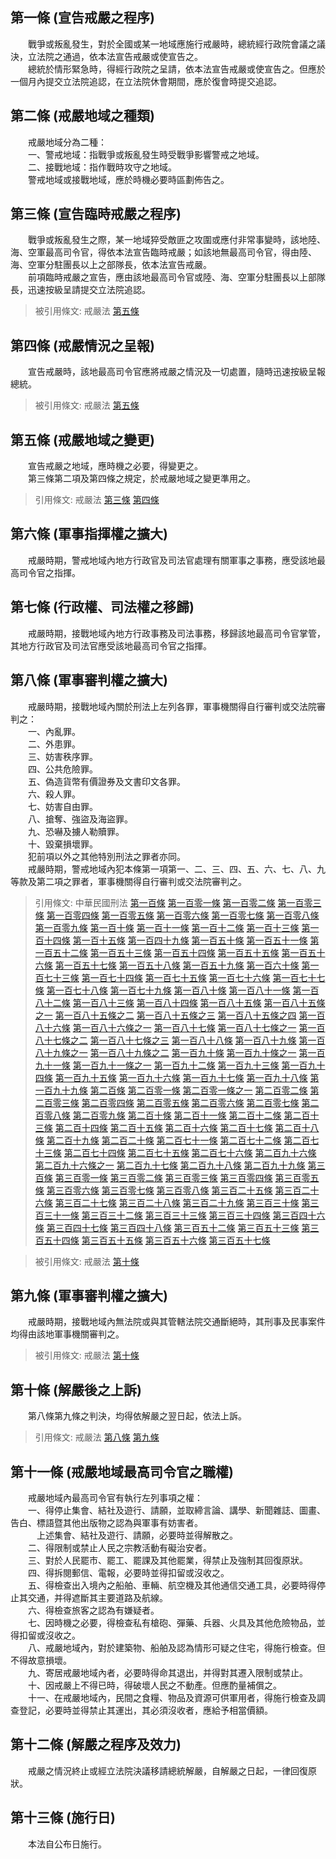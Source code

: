 第一條 (宣告戒嚴之程序)
-----------------------
　　戰爭或叛亂發生，對於全國或某一地域應施行戒嚴時，總統經行政院會議之議決，立法院之通過，依本法宣告戒嚴或使宣告之。  
　　總統於情形緊急時，得經行政院之呈請，依本法宣告戒嚴或使宣告之。但應於一個月內提交立法院追認，在立法院休會期間，應於復會時提交追認。  


第二條 (戒嚴地域之種類)
-----------------------
　　戒嚴地域分為二種：  
　　一、警戒地域：指戰爭或叛亂發生時受戰爭影響警戒之地域。  
　　二、接戰地域：指作戰時攻守之地域。  
　　警戒地域或接戰地域，應於時機必要時區劃佈告之。  


第三條 (宣告臨時戒嚴之程序)
---------------------------
　　戰爭或叛亂發生之際，某一地域猝受敵匪之攻圍或應付非常事變時，該地陸、海、空軍最高司令官，得依本法宣告臨時戒嚴；如該地無最高司令官，得由陸、海、空軍分駐團長以上之部隊長，依本法宣告戒嚴。  
　　前項臨時戒嚴之宣告，應由該地最高司令官或陸、海、空軍分駐團長以上部隊長，迅速按級呈請提交立法院追認。  
> 被引用條文: 戒嚴法 [第五條](1428#第五條-戒嚴地域之變更)



第四條 (戒嚴情況之呈報)
-----------------------
　　宣告戒嚴時，該地最高司令官應將戒嚴之情況及一切處置，隨時迅速按級呈報總統。  
> 被引用條文: 戒嚴法 [第五條](1428#第五條-戒嚴地域之變更)



第五條 (戒嚴地域之變更)
-----------------------
　　宣告戒嚴之地域，應時機之必要，得變更之。  
　　第三條第二項及第四條之規定，於戒嚴地域之變更準用之。  
> 引用條文: 戒嚴法 [第三條](1428#第三條-宣告臨時戒嚴之程序) [第四條](1428#第四條-戒嚴情況之呈報)



第六條 (軍事指揮權之擴大)
-------------------------
　　戒嚴時期，警戒地域內地方行政官及司法官處理有關軍事之事務，應受該地最高司令官之指揮。  


第七條 (行政權、司法權之移歸)
-----------------------------
　　戒嚴時期，接戰地域內地方行政事務及司法事務，移歸該地最高司令官掌管，其地方行政官及司法官應受該地最高司令官之指揮。  


第八條 (軍事審判權之擴大)
-------------------------
　　戒嚴時期，接戰地域內關於刑法上左列各罪，軍事機關得自行審判或交法院審判之：  
　　一、內亂罪。  
　　二、外患罪。  
　　三、妨害秩序罪。  
　　四、公共危險罪。  
　　五、偽造貨幣有價證券及文書印文各罪。  
　　六、殺人罪。  
　　七、妨害自由罪。  
　　八、搶奪、強盜及海盜罪。  
　　九、恐嚇及擄人勒贖罪。  
　　十、毀棄損壞罪。  
　　犯前項以外之其他特別刑法之罪者亦同。  
　　戒嚴時期，警戒地域內犯本條第一項第一、二、三、四、五、六、七、八、九等款及第二項之罪者，軍事機關得自行審判或交法院審判之。  
> 引用條文: 中華民國刑法 [第一百條](4536#第一百條-普通內亂罪) [第一百零一條](4536#第一百零一條-暴動內亂罪) [第一百零二條](4536#第一百零二條-內亂罪自首之減刑) [第一百零三條](4536#第一百零三條-通謀開戰端罪) [第一百零四條](4536#第一百零四條-通謀喪失領域罪) [第一百零五條](4536#第一百零五條-直接抗敵民國罪) [第一百零六條](4536#第一百零六條-單純助敵罪) [第一百零七條](4536#第一百零七條-加重助敵罪) [第一百零八條](4536#第一百零八條-戰時不履行軍需契約罪) [第一百零九條](4536#第一百零九條-洩漏交付國防秘密罪) [第一百十條](4536#第一百十條-公務員過失洩漏交付國防秘密罪) [第一百十一條](4536#第一百十一條-刺探搜集國防秘密罪) [第一百十二條](4536#第一百十二條-不法侵入或留滯軍用處所罪) [第一百十三條](4536#第一百十三條-私與外國訂約罪) [第一百十四條](4536#第一百十四條-違背對外事務委任罪) [第一百十五條](4536#第一百十五條-毀匿國權證據罪) [第一百四十九條](4536#第一百四十九條-公然聚眾不遵令解散罪) [第一百五十條](4536#第一百五十條-公然聚眾施強暴脅迫罪) [第一百五十一條](4536#第一百五十一條-恐嚇公眾罪) [第一百五十二條](4536#第一百五十二條-妨害合法集會罪) [第一百五十三條](4536#第一百五十三條-煽惑他人犯罪或違背法令罪) [第一百五十四條](4536#第一百五十四條-參與犯罪結社罪) [第一百五十五條](4536#第一百五十五條-煽惑軍人背叛罪) [第一百五十六條](4536#第一百五十六條-私招軍隊罪) [第一百五十七條](4536#第一百五十七條-挑唆包攬訴訟罪) [第一百五十八條](4536#第一百五十八條-僭行公務員職權罪) [第一百五十九條](4536#第一百五十九條-冒充公務員服章官銜罪) [第一百六十條](4536#第一百六十條-侮辱國旗國徽及國父遺像罪) [第一百七十三條](4536#第一百七十三條-放火或失火燒燬現住建築物及交通工具罪) [第一百七十四條](4536#第一百七十四條-放火失火燒燬非現住建築物及交通工具罪) [第一百七十五條](4536#第一百七十五條-放火燒燬住宅等以外之物罪) [第一百七十六條](4536#第一百七十六條-準放火罪) [第一百七十七條](4536#第一百七十七條-漏逸或間隔氣體罪) [第一百七十八條](4536#第一百七十八條-決水浸害現供人使用之住宅或現有人所在之建築物及交通工具罪) [第一百七十九條](4536#第一百七十九條-決水浸害現非供人使用之住宅或現未有人在之建築物罪) [第一百八十條](4536#第一百八十條-決水浸害住宅等以外之物罪) [第一百八十一條](4536#第一百八十一條-破壞防水蓄水設備罪) [第一百八十二條](4536#第一百八十二條-妨害救災罪) [第一百八十三條](4536#第一百八十三條-傾覆或破壞現有人所在之交通工具罪) [第一百八十四條](4536#第一百八十四條-妨害舟車及航空機行駛安全罪) [第一百八十五條](4536#第一百八十五條-妨害公眾往來安全罪) [第一百八十五條之一](4536#第一百八十五條之一) [第一百八十五條之二](4536#第一百八十五條之二) [第一百八十五條之三](4536#第一百八十五條之三) [第一百八十五條之四](4536#第一百八十五條之四) [第一百八十六條](4536#第一百八十六條-單純危險物罪) [第一百八十六條之一](4536#第一百八十六條之一) [第一百八十七條](4536#第一百八十七條-加重危險物罪) [第一百八十七條之一](4536#第一百八十七條之一) [第一百八十七條之二](4536#第一百八十七條之二) [第一百八十七條之三](4536#第一百八十七條之三) [第一百八十八條](4536#第一百八十八條-妨害公用事業罪) [第一百八十九條](4536#第一百八十九條-損壞保護生命設備罪) [第一百八十九條之一](4536#第一百八十九條之一) [第一百八十九條之二](4536#第一百八十九條之二) [第一百九十條](4536#第一百九十條-妨害公眾飲水罪) [第一百九十條之一](4536#第一百九十條之一) [第一百九十一條](4536#第一百九十一條-製造販賣陳列妨害衛生物品罪) [第一百九十一條之一](4536#第一百九十一條之一) [第一百九十二條](4536#第一百九十二條-違背預防傳染病法令罪及散布傳染病菌罪) [第一百九十三條](4536#第一百九十三條-違背建築術成規罪) [第一百九十四條](4536#第一百九十四條-不履行賑災契約罪) [第一百九十五條](4536#第一百九十五條-偽造變造通貨、幣券罪) [第一百九十六條](4536#第一百九十六條-行使收集或交付偽造變造通貨、幣券罪) [第一百九十七條](4536#第一百九十七條-減損通用貨幣罪) [第一百九十八條](4536#第一百九十八條-行使減損通用貨幣罪) [第一百九十九條](4536#第一百九十九條-預備偽造變造幣券或減損貨幣罪) [第二百條](4536#第二百條-沒收物之特例) [第二百零一條](4536#第二百零一條-有價證券之偽造變造與行使罪) [第二百零一條之一](4536#第二百零一條之一) [第二百零二條](4536#第二百零二條-郵票印花稅票之偽造變造與行使塗抹罪) [第二百零三條](4536#第二百零三條-偽造變造及行使往來客票罪) [第二百零四條](4536#第二百零四條-預備偽造變造有價證券罪) [第二百零五條](4536#第二百零五條-沒收物) [第二百零六條](4536#第二百零六條-偽造變造度量衡定程罪) [第二百零七條](4536#第二百零七條-販賣違背定程之度量衡罪) [第二百零八條](4536#第二百零八條-行使違背定程之度量衡罪) [第二百零九條](4536#第二百零九條-沒收物) [第二百十條](4536#第二百十條-偽造變造私文書罪) [第二百十一條](4536#第二百十一條-偽造變造公文書罪) [第二百十二條](4536#第二百十二條-偽造變造特種文書罪) [第二百十三條](4536#第二百十三條-公文書不實登載罪) [第二百十四條](4536#第二百十四條-使公務員登載不實罪) [第二百十五條](4536#第二百十五條-業務上文書登載不實罪) [第二百十六條](4536#第二百十六條-行使偽造變造或登載不實之文書罪) [第二百十七條](4536#第二百十七條-偽造盜用印章印文或署押罪) [第二百十八條](4536#第二百十八條-偽造盜用公印或公印文罪) [第二百十九條](4536#第二百十九條-沒收之特例) [第二百二十條](4536#第二百二十條-準文書) [第二百七十一條](4536#第二百七十一條-普通殺人罪) [第二百七十二條](4536#第二百七十二條-殺直系血親尊親屬罪) [第二百七十三條](4536#第二百七十三條-義憤殺人罪) [第二百七十四條](4536#第二百七十四條-母殺嬰兒罪) [第二百七十五條](4536#第二百七十五條-加工自殺罪) [第二百七十六條](4536#第二百七十六條-過失致死罪) [第二百九十六條](4536#第二百九十六條-使人為奴隸罪) [第二百九十六條之一](4536#第二百九十六條之一) [第二百九十七條](4536#第二百九十七條-意圖營利以詐術使人出國罪) [第二百九十八條](4536#第二百九十八條-略誘婦女結婚罪、加重略誘罪) [第二百九十九條](4536#第二百九十九條-移送被略誘人出國罪) [第三百條](4536#第三百條-收藏隱避被略誘人罪) [第三百零一條](4536#第三百零一條-減輕之特例) [第三百零二條](4536#第三百零二條-剝奪他人行動自由罪) [第三百零三條](4536#第三百零三條-剝奪直系血親尊親屬行動自由罪) [第三百零四條](4536#第三百零四條-強制罪) [第三百零五條](4536#第三百零五條-恐嚇危害安全罪) [第三百零六條](4536#第三百零六條-侵入住居罪) [第三百零七條](4536#第三百零七條-違法搜索罪) [第三百零八條](4536#第三百零八條-告訴乃論) [第三百二十五條](4536#第三百二十五條-普通搶奪罪) [第三百二十六條](4536#第三百二十六條-加重搶奪罪) [第三百二十七條](4536#第三百二十七條-刪除) [第三百二十八條](4536#第三百二十八條-普通強盜罪) [第三百二十九條](4536#第三百二十九條-準強盜罪) [第三百三十條](4536#第三百三十條-加重強盜罪) [第三百三十一條](4536#第三百三十一條-刪除) [第三百三十二條](4536#第三百三十二條-強盜結合罪) [第三百三十三條](4536#第三百三十三條-海盜罪、準海盜罪) [第三百三十四條](4536#第三百三十四條-海盜結合罪) [第三百四十六條](4536#第三百四十六條-單純恐嚇罪) [第三百四十七條](4536#第三百四十七條-擄人勒贖罪) [第三百四十八條](4536#第三百四十八條-擄人勒贖結合罪) [第三百五十二條](4536#第三百五十二條-毀損文書罪) [第三百五十三條](4536#第三百五十三條-毀壞建築物、礦坑、船艦罪) [第三百五十四條](4536#第三百五十四條-毀損器物罪) [第三百五十五條](4536#第三百五十五條-間接毀損罪) [第三百五十六條](4536#第三百五十六條-損害債權罪) [第三百五十七條](4536#第三百五十七條-告訴乃論)

> 被引用條文: 戒嚴法 [第十條](1428#第十條-解嚴後之上訴)



第九條 (軍事審判權之擴大)
-------------------------
　　戒嚴時期，接戰地域內無法院或與其管轄法院交通斷絕時，其刑事及民事案件均得由該地軍事機關審判之。  
> 被引用條文: 戒嚴法 [第十條](1428#第十條-解嚴後之上訴)



第十條 (解嚴後之上訴)
---------------------
　　第八條第九條之判決，均得依解嚴之翌日起，依法上訴。  
> 引用條文: 戒嚴法 [第八條](1428#第八條-軍事審判權之擴大) [第九條](1428#第九條-軍事審判權之擴大)



第十一條 (戒嚴地域最高司令官之職權)
-----------------------------------
　　戒嚴地域內最高司令官有執行左列事項之權：  
　　一、得停止集會、結社及遊行、請願，並取締言論、講學、新聞雜誌、圖畫、告白、標語暨其他出版物之認為與軍事有妨害者。  
　　　上述集會、結社及遊行、請願，必要時並得解散之。  
　　二、得限制或禁止人民之宗教活動有礙治安者。  
　　三、對於人民罷市、罷工、罷課及其他罷業，得禁止及強制其回復原狀。  
　　四、得拆閱郵信、電報，必要時並得扣留或沒收之。  
　　五、得檢查出入境內之船舶、車輛、航空機及其他通信交通工具，必要時得停止其交通，并得遮斷其主要道路及航線。  
　　六、得檢查旅客之認為有嫌疑者。  
　　七、因時機之必要，得檢查私有槍砲、彈藥、兵器、火具及其他危險物品，並得扣留或沒收之。  
　　八、戒嚴地域內，對於建築物、船舶及認為情形可疑之住宅，得施行檢查。但不得故意損壞。  
　　九、寄居戒嚴地域內者，必要時得命其退出，并得對其遷入限制或禁止。  
　　十、因戒嚴上不得已時，得破壞人民之不動產。但應酌量補償之。  
　　十一、在戒嚴地域內，民間之食糧、物品及資源可供軍用者，得施行檢查及調查登記，必要時並得禁止其運出，其必須沒收者，應給予相當價額。  


第十二條 (解嚴之程序及效力)
---------------------------
　　戒嚴之情況終止或經立法院決議移請總統解嚴，自解嚴之日起，一律回復原狀。  


第十三條 (施行日)
-----------------
　　本法自公布日施行。